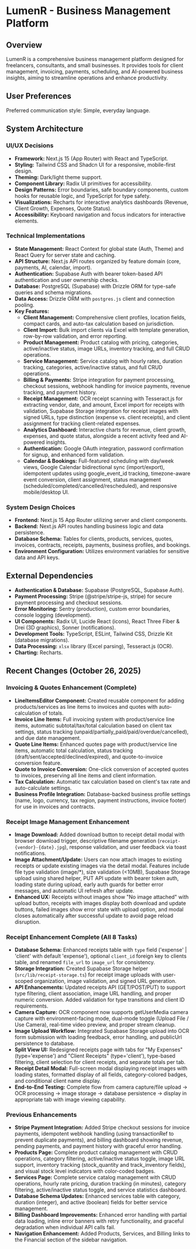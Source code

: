 # LumenR - Business Management Platform

## Overview

LumenR is a comprehensive business management platform designed for freelancers, consultants, and small businesses. It provides tools for client management, invoicing, payments, scheduling, and AI-powered business insights, aiming to streamline operations and enhance productivity.

## User Preferences

Preferred communication style: Simple, everyday language.

## System Architecture

### UI/UX Decisions

-   **Framework:** Next.js 15 (App Router) with React and TypeScript.
-   **Styling:** Tailwind CSS and Shadcn UI for a responsive, mobile-first design.
-   **Theming:** Dark/light theme support.
-   **Component Library:** Radix UI primitives for accessibility.
-   **Design Patterns:** Error boundaries, safe boundary components, custom hooks for reusable logic, and TypeScript for type safety.
-   **Visualizations:** Recharts for interactive analytics dashboards (Revenue, Client Growth, Expenses, Quote Status).
-   **Accessibility:** Keyboard navigation and focus indicators for interactive elements.

### Technical Implementations

-   **State Management:** React Context for global state (Auth, Theme) and React Query for server state and caching.
-   **API Structure:** Next.js API routes organized by feature domain (core, payments, AI, calendar, import).
-   **Authentication:** Supabase Auth with bearer token-based API authentication and user ownership checks.
-   **Database:** PostgreSQL (Supabase) with Drizzle ORM for type-safe queries and schema migrations.
-   **Data Access:** Drizzle ORM with `postgres.js` client and connection pooling.
-   **Key Features:**
    -   **Client Management:** Comprehensive client profiles, location fields, compact cards, and auto-tax calculation based on jurisdiction.
    -   **Client Import:** Bulk import clients via Excel with template generation, row-by-row validation, and error reporting.
    -   **Product Management:** Product catalog with pricing, categories, active/inactive status, image URLs, inventory tracking, and full CRUD operations.
    -   **Service Management:** Service catalog with hourly rates, duration tracking, categories, active/inactive status, and full CRUD operations.
    -   **Billing & Payments:** Stripe integration for payment processing, checkout sessions, webhook handling for invoice payments, revenue tracking, and payment history.
    -   **Receipt Management:** OCR receipt scanning with Tesseract.js for extracting vendor, date, and amount, Excel import for receipts with validation, Supabase Storage integration for receipt images with signed URLs, type distinction (expense vs. client receipts), and client assignment for tracking client-related expenses.
    -   **Analytics Dashboard:** Interactive charts for revenue, client growth, expenses, and quote status, alongside a recent activity feed and AI-powered insights.
    -   **Authentication:** Google OAuth integration, password confirmation for signup, and enhanced form validation.
    -   **Calendar & Bookings:** Full-featured scheduling with day/week views, Google Calendar bidirectional sync (import/export), idempotent updates using google_event_id tracking, timezone-aware event conversion, client assignment, status management (scheduled/completed/cancelled/rescheduled), and responsive mobile/desktop UI.

### System Design Choices

-   **Frontend:** Next.js 15 App Router utilizing server and client components.
-   **Backend:** Next.js API routes handling business logic and data persistence.
-   **Database Schema:** Tables for clients, products, services, quotes, invoices, contracts, receipts, payments, business profiles, and bookings.
-   **Environment Configuration:** Utilizes environment variables for sensitive data and API keys.

## External Dependencies

-   **Authentication & Database:** Supabase (PostgreSQL, Supabase Auth).
-   **Payment Processing:** Stripe (@stripe/stripe-js, stripe) for secure payment processing and checkout sessions.
-   **Error Monitoring:** Sentry (production), custom error boundaries, console logging (development).
-   **UI Components:** Radix UI, Lucide React (icons), React Three Fiber & Drei (3D graphics), Sonner (notifications).
-   **Development Tools:** TypeScript, ESLint, Tailwind CSS, Drizzle Kit (database migrations).
-   **Data Processing:** `xlsx` library (Excel parsing), Tesseract.js (OCR).
-   **Charting:** Recharts.

## Recent Changes (October 26, 2025)

### Invoicing & Quotes Enhancement (Complete)
-   **LineItemsEditor Component:** Created reusable component for adding products/services as line items to invoices and quotes with auto-calculation of totals.
-   **Invoice Line Items:** Full invoicing system with product/service line items, automatic subtotal/tax/total calculation based on client tax settings, status tracking (unpaid/partially_paid/paid/overdue/cancelled), and due date management.
-   **Quote Line Items:** Enhanced quotes page with product/service line items, automatic total calculation, status tracking (draft/sent/accepted/declined/expired), and quote-to-invoice conversion feature.
-   **Quote to Invoice Conversion:** One-click conversion of accepted quotes to invoices, preserving all line items and client information.
-   **Tax Calculation:** Automatic tax calculation based on client's tax rate and auto-calculate settings.
-   **Business Profile Integration:** Database-backed business profile settings (name, logo, currency, tax region, payment instructions, invoice footer) for use in invoices and contracts.

### Receipt Image Management Enhancement
-   **Image Download:** Added download button to receipt detail modal with browser download trigger, descriptive filename generation (`receipt-{vendor}-{date}.jpg`), response validation, and user feedback via toast notifications.
-   **Image Attachment/Update:** Users can now attach images to existing receipts or update existing images via the detail modal. Features include file type validation (image/*), size validation (<10MB), Supabase Storage upload using shared helper, PUT API update with bearer token auth, loading state during upload, early auth guards for better error messages, and automatic UI refresh after update.
-   **Enhanced UX:** Receipts without images show "No image attached" with upload button, receipts with images display both download and update buttons, failed images show error state with upload option, and modal closes automatically after successful update to avoid page reload disruption.

### Receipt Enhancement Complete (All 8 Tasks)
-   **Database Schema:** Enhanced receipts table with `type` field ('expense' | 'client' with default 'expense'), optional `client_id` foreign key to clients table, and renamed `file_url` to `image_url` for consistency.
-   **Storage Integration:** Created Supabase Storage helper (`src/lib/receipt-storage.ts`) for receipt image uploads with user-scoped organization, image validation, and signed URL generation.
-   **API Enhancements:** Updated receipts API (GET/POST/PUT) to support type filtering, client association, image URL handling, and proper numeric conversion. Added validation for type transitions and client ID requirements.
-   **Camera Capture:** OCR component now supports getUserMedia camera capture with environment-facing mode, dual-mode toggle (Upload File / Use Camera), real-time video preview, and proper stream cleanup.
-   **Image Upload Workflow:** Integrated Supabase Storage upload into OCR form submission with loading feedback, error handling, and publicUrl persistence to database.
-   **Split View UI:** Redesigned receipts page with tabs for "My Expenses" (type='expense') and "Client Receipts" (type='client'), type-based filtering, client selection for client receipts, and separate totals per tab.
-   **Receipt Detail Modal:** Full-screen modal displaying receipt images with loading states, formatted display of all fields, category-colored badges, and conditional client name display.
-   **End-to-End Testing:** Complete flow from camera capture/file upload → OCR processing → image storage → database persistence → display in appropriate tab with image viewing capability.

### Previous Enhancements
-   **Stripe Payment Integration:** Added Stripe checkout sessions for invoice payments, idempotent webhook handling (using transactionRef to prevent duplicate payments), and billing dashboard showing revenue, pending payments, and payment history with graceful error handling.
-   **Products Page:** Complete product catalog management with CRUD operations, category filtering, active/inactive status toggle, image URL support, inventory tracking (stock_quantity and track_inventory fields), and visual stock level indicators with color-coded badges.
-   **Services Page:** Complete service catalog management with CRUD operations, hourly rate pricing, duration tracking (in minutes), category filtering, active/inactive status toggle, and service statistics dashboard.
-   **Database Schema Updates:** Enhanced services table with category, duration (integer), and active (boolean) fields for better service management.
-   **Billing Dashboard Improvements:** Enhanced error handling with partial data loading, inline error banners with retry functionality, and graceful degradation when individual API calls fail.
-   **Navigation Enhancement:** Added Products, Services, and Billing links to the Financial section of the sidebar navigation.